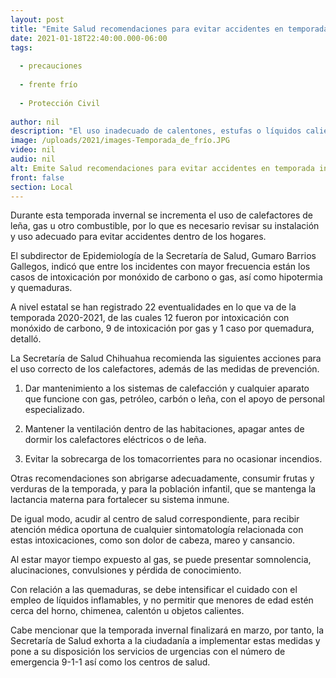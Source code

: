 ```yaml
---
layout: post
title: "Emite Salud recomendaciones para evitar accidentes en temporada invernal"
date: 2021-01-18T22:40:00.000-06:00
tags:
  
  - precauciones
  
  - frente frío
  
  - Protección Civil
  
author: nil
description: "El uso inadecuado de calentones, estufas o líquidos calientes puede provocar distintos accidentes que afectan la salud"
image: /uploads/2021/images-Temporada_de_frío.JPG
video: nil
audio: nil
alt: Emite Salud recomendaciones para evitar accidentes en temporada invernal
front: false
section: Local
---
```


Durante esta temporada invernal se incrementa el uso de calefactores de leña, gas u otro combustible, por lo que es necesario revisar su instalación y uso adecuado para evitar accidentes dentro de los hogares.

El subdirector de Epidemiología de la Secretaría de Salud, Gumaro Barrios Gallegos, indicó que entre los incidentes con mayor frecuencia están los casos de intoxicación por monóxido de carbono o gas, así como hipotermia y quemaduras.

A nivel estatal se han registrado 22 eventualidades en lo que va de la temporada 2020-2021, de las cuales 12 fueron por intoxicación con monóxido de carbono, 9 de intoxicación por gas y 1 caso por quemadura, detalló.

La Secretaría de Salud Chihuahua recomienda las siguientes acciones para el uso correcto de los calefactores, además de las medidas de prevención.

 

1. Dar mantenimiento a los sistemas de calefacción y cualquier aparato que funcione con gas, petróleo, carbón o leña, con el apoyo de personal especializado.

 

2. Mantener la ventilación dentro de las habitaciones, apagar antes de dormir los calefactores eléctricos o de leña.

 

3. Evitar la sobrecarga de los tomacorrientes para no ocasionar incendios.


Otras recomendaciones son abrigarse adecuadamente, consumir frutas y verduras de la temporada, y para la población infantil, que se mantenga la lactancia materna para fortalecer su sistema inmune.

De igual modo, acudir al centro de salud correspondiente, para recibir atención médica oportuna de cualquier sintomatología relacionada con estas intoxicaciones, como son dolor de cabeza, mareo y cansancio.

Al estar mayor tiempo expuesto al gas, se puede presentar somnolencia, alucinaciones, convulsiones y pérdida de conocimiento.

Con relación a las quemaduras, se debe intensificar el cuidado con el empleo de líquidos inflamables, y no permitir que menores de edad estén cerca del horno, chimenea, calentón u objetos calientes.

Cabe mencionar que la temporada invernal finalizará en marzo, por tanto, la Secretaría de Salud exhorta a la ciudadanía a implementar estas medidas y pone a su disposición los servicios de urgencias con el número de emergencia 9-1-1 así como los centros de salud.